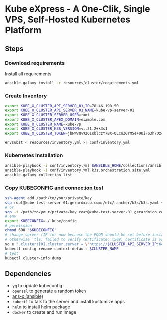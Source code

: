 # Kube eXpress - A One-Clik, Single VPS, Self-Hosted Kubernetes Platform




## Steps

### Download requirements

Install all requirements
```bash
ansible-galaxy install -r resources/cluster/requirements.yml
```

### Create Inventory


```bash
export KUBE_X_CLUSTER_API_SERVER_01_IP=78.46.190.50
export KUBE_X_CLUSTER_API_SERVER_01_NAME=kube-vp-server-01
export KUBE_X_CLUSTER_SERVER_USER=root
export KUBE_X_CLUSTER_APEX_DOMAIN=example.com
export KUBE_X_CLUSTER_NAME=kube-vp
export KUBE_X_CLUSTER_K3S_VERSION=v1.31.2+k3s1
export KUBE_X_CLUSTER_TOKEN=jbHWvQv9261KblczY7BX+OLcnZGrMSe+0UiFS3h7Ozc= # To generate a token: `openssl rand -base64 32 | tr -d '\n'`

envsubst < resources/inventory.yml >| conf/inventory.yml
```


### Kubernetes Installation

```bash
ansible-playbook -i conf/inventory.yml $ANSIBLE_HOME/collections/ansible_collections/k3s/orchestration/playbooks/site.yml
ansible-playbook -i conf/inventory.yml k3s.orchestration.site.yml
ansible-galaxy collection list
```

### Copy KUBECONFIG and connection test

```bash
ssh-agent add /path/to/your/private/key
scp root@kube-test-server-01.gerardnico.com:/etc/rancher/k3s/k3s.yaml ~/.kube/config
# or 
scp -i /path/to/your/private/key root@kube-test-server-01.gerardnico.com:/etc/rancher/k3s/k3s.yaml ~/.kube/config
# env
export KUBECONFIG=~/.kube/config
# permission
chmod 600 "$KUBECONFIG"
# change server (IP for now because the FQDN should be set before installing kube)
# otherwise `tls: failed to verify certificate: x509: certificate is valid for kube-test-server-01, kubernetes, kubernetes.default, kubernetes.default.svc, kubernetes.default.svc.cluster.local, localhost, not kube-test-server-01.xxx`
yq e ".clusters[0].cluster.server = \"https://$CLUSTER_API_SERVER_IP:6443\"" -i "$KUBECONFIG"
kubectl config rename-context default $CLUSTER_NAME
# test
kubectl cluster-info dump
```

## Dependencies

* `yq` to update kubeconfig
* `openssl` to generate a random token
* [ans-x (ansible)](https://github.com/ansible-x)
* `kubectl` to talk to the server and install kustomize apps
* `helm` to install helm package
* `docker` to create and run image